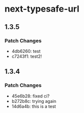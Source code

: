 # next-typesafe-url

## 1.3.5

### Patch Changes

- 4db6260: test
- c7243f1: test2!

## 1.3.4

### Patch Changes

- 45e6b28: fixed ci?
- b272b8c: trying again
- 14d6a4b: this is a test
